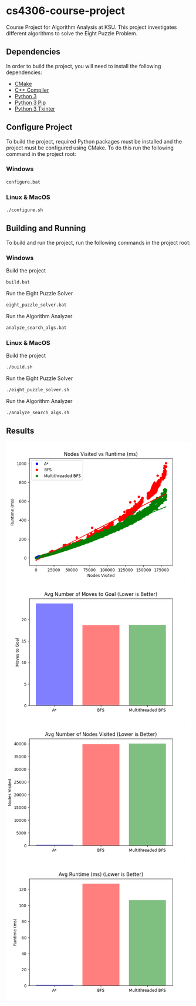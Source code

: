 # cs4306-course-project
Course Project for Algorithm Analysis at KSU. This project investigates different algorithms to solve the Eight Puzzle Problem.

## Dependencies
In order to build the project, you will need to install the following dependencies:
- [CMake](https://cmake.org/download/)
- [C++ Compiler](https://gcc.gnu.org/install/)
- [Python 3](https://www.python.org/downloads/)
- [Python 3 Pip](https://pip.pypa.io/en/stable/installation/)
- [Python 3 Tkinter](https://tkdocs.com/tutorial/install.html)

## Configure Project
To build the project, required Python packages must be installed and the project must be configured using CMake. To do this run the following command in the project root:
### Windows
```bash
configure.bat
```
### Linux & MacOS
```bash
./configure.sh
```

## Building and Running
To build and run the project, run the following commands in the project root:

### Windows
Build the project
```bash
build.bat
```

Run the Eight Puzzle Solver
```bash
eight_puzzle_solver.bat
```

Run the Algorithm Analyzer
```bash
analyze_search_algs.bat
```

### Linux & MacOS
Build the project
```bash
./build.sh
```

Run the Eight Puzzle Solver
```bash
./eight_puzzle_solver.sh
```

Run the Algorithm Analyzer
```bash
./analyze_search_algs.sh
```

## Results
![Nodes Visited vs Runtime (ms)](/assets/nodes-visited-vs-runtime.png)
![Avg Moves to Goal](/assets/avg-moves-to-goal.png)
![Avg Nodes Visited](/assets/avg-num-nodes-visited.png)
![Avg Runtime (ms)](/assets/avg-runtime-ms.png)
